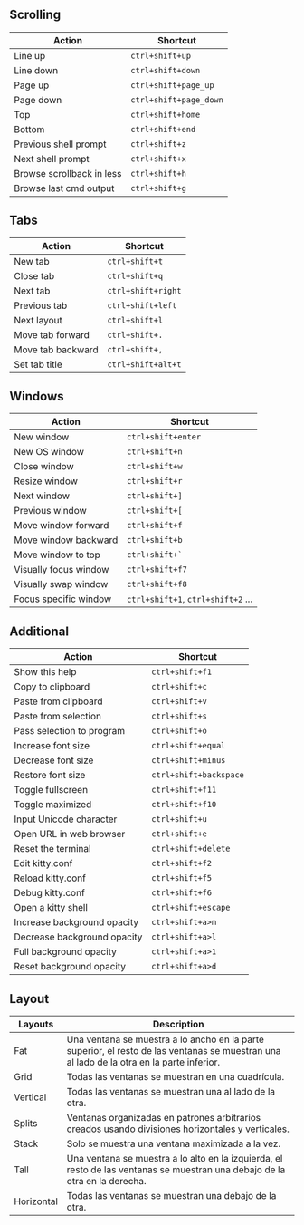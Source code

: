 ## Scrolling

| Action                    | Shortcut               |
| ------------------------- | ---------------------- |
| Line up                   | `ctrl+shift+up`        |
| Line down                 | `ctrl+shift+down`      |
| Page up                   | `ctrl+shift+page_up`   |
| Page down                 | `ctrl+shift+page_down` |
| Top                       | `ctrl+shift+home`      |
| Bottom                    | `ctrl+shift+end`       |
| Previous shell prompt     | `ctrl+shift+z`         |
| Next shell prompt         | `ctrl+shift+x`         |
| Browse scrollback in less | `ctrl+shift+h`         |
| Browse last cmd output    | `ctrl+shift+g`         |

## Tabs

| Action            | Shortcut           |
| ----------------- | ------------------ |
| New tab           | `ctrl+shift+t`     |
| Close tab         | `ctrl+shift+q`     |
| Next tab          | `ctrl+shift+right` |
| Previous tab      | `ctrl+shift+left`  |
| Next layout       | `ctrl+shift+l`     |
| Move tab forward  | `ctrl+shift+.`     |
| Move tab backward | `ctrl+shift+,`     |
| Set tab title     | `ctrl+shift+alt+t` |

## Windows

| Action                | Shortcut                           |
| --------------------- | ---------------------------------- |
| New window            | `ctrl+shift+enter`                 |
| New OS window         | `ctrl+shift+n`                     |
| Close window          | `ctrl+shift+w`                     |
| Resize window         | `ctrl+shift+r`                     |
| Next window           | `ctrl+shift+]`                     |
| Previous window       | `ctrl+shift+[`                     |
| Move window forward   | `ctrl+shift+f`                     |
| Move window backward  | `ctrl+shift+b`                     |
| Move window to top    | <code>ctrl+shift+`</code>          |
| Visually focus window | `ctrl+shift+f7`                    |
| Visually swap window  | `ctrl+shift+f8`                    |
| Focus specific window | `ctrl+shift+1`, `ctrl+shift+2` ... |

## Additional

| Action                      | Shortcut               |
| --------------------------- | ---------------------- |
| Show this help              | `ctrl+shift+f1`        |
| Copy to clipboard           | `ctrl+shift+c`         |
| Paste from clipboard        | `ctrl+shift+v`         |
| Paste from selection        | `ctrl+shift+s`         |
| Pass selection to program   | `ctrl+shift+o`         |
| Increase font size          | `ctrl+shift+equal`     |
| Decrease font size          | `ctrl+shift+minus`     |
| Restore font size           | `ctrl+shift+backspace` |
| Toggle fullscreen           | `ctrl+shift+f11`       |
| Toggle maximized            | `ctrl+shift+f10`       |
| Input Unicode character     | `ctrl+shift+u`         |
| Open URL in web browser     | `ctrl+shift+e`         |
| Reset the terminal          | `ctrl+shift+delete`    |
| Edit kitty.conf             | `ctrl+shift+f2`        |
| Reload kitty.conf           | `ctrl+shift+f5`        |
| Debug kitty.conf            | `ctrl+shift+f6`        |
| Open a kitty shell          | `ctrl+shift+escape`    |
| Increase background opacity | `ctrl+shift+a>m`       |
| Decrease background opacity | `ctrl+shift+a>l`       |
| Full background opacity     | `ctrl+shift+a>1`       |
| Reset background opacity    | `ctrl+shift+a>d`       |

## Layout

| Layouts    | Description                                                                                                                               |
| ---------- | ----------------------------------------------------------------------------------------------------------------------------------------- |
| Fat        | Una ventana se muestra a lo ancho en la parte superior, el resto de las ventanas se muestran una al lado de la otra en la parte inferior. |
| Grid       | Todas las ventanas se muestran en una cuadrícula.                                                                                         |
| Vertical   | Todas las ventanas se muestran una al lado de la otra.                                                                                    |
| Splits     | Ventanas organizadas en patrones arbitrarios creados usando divisiones horizontales y verticales.                                         |
| Stack      | Solo se muestra una ventana maximizada a la vez.                                                                                          |
| Tall       | Una ventana se muestra a lo alto en la izquierda, el resto de las ventanas se muestran una debajo de la otra en la derecha.               |
| Horizontal | Todas las ventanas se muestran una debajo de la otra.                                                                                     |
